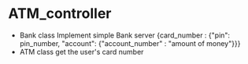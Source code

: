 # ATM_controller

* Bank class
    Implement simple Bank server
    {card_number : {"pin": pin_number, "account": {"account_number" : "amount of money"}}} 
* ATM class
    get the user's card number
